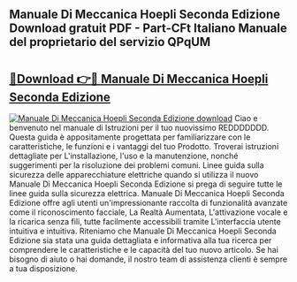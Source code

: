## Manuale Di Meccanica Hoepli Seconda Edizione Download gratuit PDF - Part-CFt Italiano Manuale del proprietario del servizio QPqUM

# <h2><a href="http://dff8f3.blite.top/?on=Manuale+Di+Meccanica+Hoepli+Seconda+Edizione">🔗Download 👉🔴 Manuale Di Meccanica Hoepli Seconda Edizione</a></h2>

[![Manuale Di Meccanica Hoepli Seconda Edizione download](https://i.imgur.com/lujVjoI.png)](http://dff8f3.blite.top/?on=Manuale+Di+Meccanica+Hoepli+Seconda+Edizione)
Ciao e benvenuto nel manuale di Istruzioni per il tuo nuovissimo REDDDDDDD. Questa guida è appositamente progettata per familiarizzare con le caratteristiche, le funzioni e i vantaggi del tuo Prodotto. Troverai istruzioni dettagliate per L'installazione, l'uso e la manutenzione, nonché suggerimenti per la risoluzione dei problemi comuni. Linee guida sulla sicurezza delle apparecchiature elettriche quando si utilizza il nuovo Manuale Di Meccanica Hoepli Seconda Edizione si prega di seguire tutte le linee guida sulla sicurezza elettrica. Manuale Di Meccanica Hoepli Seconda Edizione offre agli utenti un'impressionante raccolta di funzionalità avanzate come il riconoscimento facciale, La Realtà Aumentata, L'attivazione vocale e la ricarica senza fili, tutte facilmente accessibili tramite L'interfaccia utente intuitiva e intuitiva. Riteniamo che Manuale Di Meccanica Hoepli Seconda Edizione sia stata una guida dettagliata e informativa alla tua ricerca per comprendere le caratteristiche e le capacità del tuo nuovo articolo. Se hai bisogno di aiuto o hai domande, il nostro team di assistenza clienti è sempre a tua disposizione.
